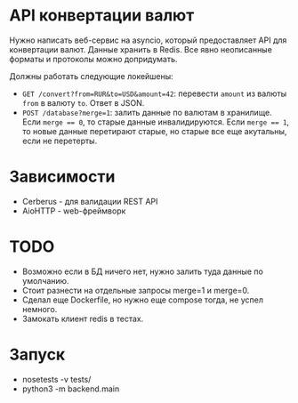 API конвертации валют
=====================

Нужно написать веб-сервис на asyncio, который предоставляет API для конвертации валют. Данные хранить в Redis. Все явно неописанные форматы и протоколы можно допридумать.

Должны работать следующие локейшены:

* `GET /convert?from=RUR&to=USD&amount=42`: перевести `amount` из валюты `from` в валюту `to`. Ответ в JSON.
* `POST /database?merge=1`: залить данные по валютам в хранилище. Если `merge == 0`, то старые данные инвалидируются. Если `merge == 1`, то новые данные перетирают старые, но старые все еще акутальны, если не перетерты.


Зависимости
===========

* Cerberus - для валидации REST API
* AioHTTP - web-фреймворк

TODO
====

* Возможно если в БД ничего нет, нужно залить туда данные по умолчанию.
* Стоит разнести на отдельные запросы merge=1 и merge=0.
* Сделал еще Dockerfile, но нужно еще compose тогда, не успел немного.
* Замокать клиент redis в тестах.


Запуск
======

* nosetests -v tests/
* python3 -m backend.main